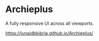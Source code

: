 # Archieplus
A fully responsive UI across all viewports. 

https://junaidbkibria.github.io/Archieplus/
